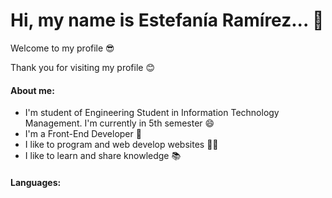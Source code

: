 # Hi, my name is Estefanía Ramírez... 👋
Welcome to my profile 😎

Thank you for visiting my profile 😊

#### About me:

* I'm student of Engineering Student in Information Technology Management. I'm currently in 5th semester 😄
* I'm a Front-End Developer 📳
* I like to program and web develop websites 👩‍💻
* I like to learn and share knowledge 📚

#### Languages:

